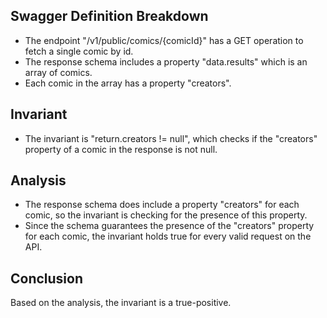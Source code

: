 ## Swagger Definition Breakdown
- The endpoint "/v1/public/comics/{comicId}" has a GET operation to fetch a single comic by id.
- The response schema includes a property "data.results" which is an array of comics.
- Each comic in the array has a property "creators".

## Invariant
- The invariant is "return.creators != null", which checks if the "creators" property of a comic in the response is not null.

## Analysis
- The response schema does include a property "creators" for each comic, so the invariant is checking for the presence of this property.
- Since the schema guarantees the presence of the "creators" property for each comic, the invariant holds true for every valid request on the API.

## Conclusion
Based on the analysis, the invariant is a true-positive.
